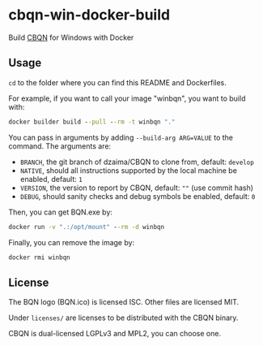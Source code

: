 # cbqn-win-docker-build
Build [CBQN](https://github.com/dzaima/CBQN) for Windows with Docker

## Usage
`cd` to the folder where you can find this README and Dockerfiles. 

For example, if you want to call your image "winbqn", you want to build with:

```bat
docker builder build --pull --rm -t winbqn "."
```
You can pass in arguments by adding `--build-arg ARG=VALUE` to the command. The arguments are:
- `BRANCH`, the git branch of dzaima/CBQN to clone from, default: `develop`
- `NATIVE`, should all instructions supported by the local machine be enabled, default: `1`
- `VERSION`, the version to report by CBQN, default: `""` (use commit hash)
- `DEBUG`, should sanity checks and debug symbols be enabled, default: `0`

Then, you can get BQN.exe by:
```bat
docker run -v ".:/opt/mount" --rm -d winbqn
```

Finally, you can remove the image by:
```bat
docker rmi winbqn
```

## License
The BQN logo (BQN.ico) is licensed ISC. Other files are licensed MIT.  

Under `licenses/` are licenses to be distributed with the CBQN binary.

CBQN is dual-licensed LGPLv3 and MPL2, you can choose one.

